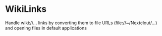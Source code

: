# WikiLinks

Handle wiki://... links by converting them to file URLs (file://~/Nextclout/...) and opening files in default applications
